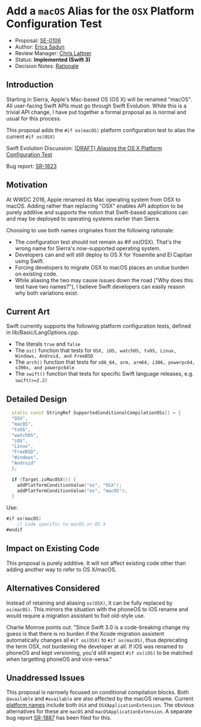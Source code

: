 # Add a `macOS` Alias for the `OSX` Platform Configuration Test

* Proposal: [SE-0106](0106-rename-osx-to-macos.md)
* Author: [Erica Sadun](http://github.com/erica)
* Review Manager: [Chris Lattner](http://github.com/lattner)
* Status: **Implemented (Swift 3)**
* Decision Notes: [Rationale](https://lists.swift.org/pipermail/swift-evolution-announce/2016-June/000193.html)

## Introduction

Starting in Sierra, Apple's Mac-based OS (OS X) will be renamed "macOS". All user-facing Swift APIs must go through Swift Evolution. While this is a trivial API change, I have put together a formal proposal as is normal and usual for this process. 

This proposal adds the `#if os(macOS)` platform configuration test to alias the current `#if os(OSX)`

Swift Evolution Discussion: [\[DRAFT\] Aliasing the OS X Platform Configuration	Test](https://lists.swift.org/pipermail/swift-evolution/Week-of-Mon-20160613/021239.html)

Bug report: [SR-1823](https://bugs.swift.org/browse/SR-1823)

## Motivation

At WWDC 2016, Apple renamed its Mac operating system from OSX to macOS. Adding rather than replacing "OSX" enables API adoption to be purely additive and supports the notion that Swift-based applications can and may be deployed to operating systems earlier than Sierra.

Choosing to use both names originates from the following rationale:

* The configuration test should not remain as #if os(OSX). That's the wrong name for Sierra's now-supported operating system. 
* Developers can and will still deploy to OS X for Yosemite and El Capitan using Swift.
* Forcing developers to migrate OSX to macOS places an undue burden on existing code.
* While aliasing the two may cause issues down the road ("Why does this test have two names?"), I believe Swift developers can easily reason why both variations exist.

## Current Art
Swift currently supports the following platform configuration tests, defined in lib/Basic/LangOptions.cpp.

* The literals `true` and `false`
* The `os()` function that tests for `OSX, iOS, watchOS, tvOS, Linux, Windows, Android, and FreeBSD`
* The `arch()` function that tests for `x86_64, arm, arm64, i386, powerpc64, s390x, and powerpc64le`
* The `swift()` function that tests for specific Swift language releases, e.g. `swift(>=2.2)`


## Detailed Design

```c++
  static const StringRef SupportedConditionalCompilationOSs[] = {
  "OSX",
  "macOS",
  "tvOS",
  "watchOS",
  "iOS",
  "Linux",
  "FreeBSD",
  "Windows",
  "Android"
  };

  if (Target.isMacOSX()) {
    addPlatformConditionValue("os", "OSX");
    addPlatformConditionValue("os", "macOS");
  }
```

Use:

```swift
#if os(macOS) 
    // Code specific to macOS or OS X
#endif
```

## Impact on Existing Code

This proposal is purely additive. It will not affect existing code other than adding another way to refer to OS X/macOS. 

## Alternatives Considered

Instead of retaining and aliasing `os(OSX)`, it can be fully replaced by `os(macOS)`. This mirrors the situation with the phoneOS to iOS rename and would require a migration assistant to fixit old-style use. 

Charlie Monroe points out: "Since Swift 3.0 is a code-breaking change my guess is that there is no burden if the Xcode migration assistent automatically changes all `#if os(OSX)` to `#if os(macOS)`, thus deprecating the term OSX, not burdening the developer at all. If iOS was renamed to phoneOS and kept versioning, you'd still expect `#if os(iOS)` to be matched when targetting phoneOS and vice-versa."

## Unaddressed Issues

This proposal is narrowly focused on conditional compilation blocks. Both `@available` and `#available` are also affected by the macOS rename. Current [platform names](https://github.com/apple/swift/blob/master/include/swift/AST/PlatformKinds.def) include both `OSX` and `OSXApplicationExtension`. The obvious alternatives for these are `macOS` and `macOSApplicationExtension`. A separate bug report [SR-1887](https://bugs.swift.org/browse/SR-1887) has been filed for this.
